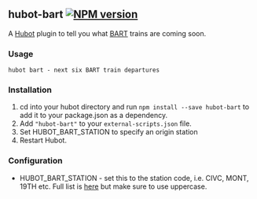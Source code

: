 ## hubot-bart [![NPM version](https://badge.fury.io/js/hubot-bart.png)](http://badge.fury.io/js/hubot-bart)

A [Hubot](https://github.com/github/hubot) plugin to tell you what [BART](http://www.bart.gov/) trains are coming soon.

### Usage

    hubot bart - next six BART train departures

### Installation
1. cd into your hubot directory and run `npm install --save hubot-bart` to add it to your package.json as a dependency.
2. Add `"hubot-bart"` to your `external-scripts.json` file.
3. Set HUBOT_BART_STATION to specify an origin station
4. Restart Hubot.

### Configuration
* HUBOT_BART_STATION - set this to the station code, i.e. CIVC, MONT, 19TH etc. Full list is [here](http://api.bart.gov/docs/overview/abbrev.aspx) but make sure to use uppercase.
